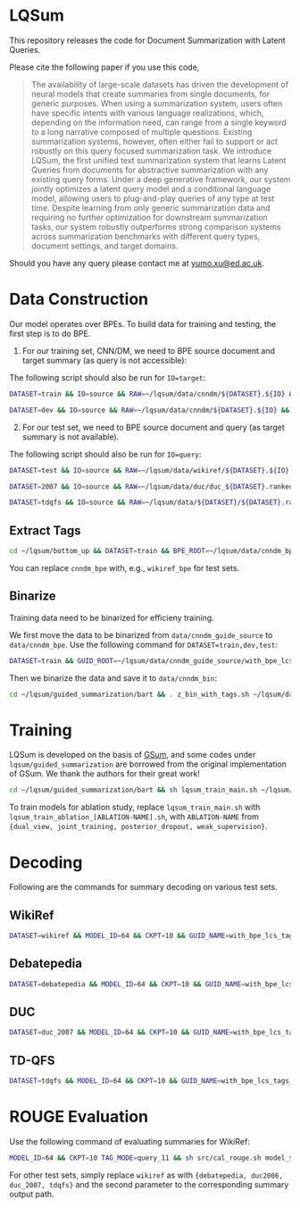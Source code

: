 # LQSum
This repository releases the code for  Document Summarization with Latent Queries.

Please cite the following paper if you use this code,

> The availability of large-scale datasets has driven the development of neural models that create summaries from single documents, for generic purposes. When using a summarization system, users often have specific intents with various language realizations, which, depending on the information need, can range from a single keyword to a long narrative composed of multiple questions. Existing summarization systems, however, often either fail to support or act robustly on this query focused summarization task. We introduce LQSum, the first unified text summarization system that learns Latent Queries from documents for abstractive summarization with any existing query forms. Under a deep generative framework, our system jointly optimizes a latent query model and a conditional language model, allowing users to plug-and-play queries of any type at test time. Despite learning from only generic summarization data and requiring no further optimization for downstream summarization tasks, our system robustly outperforms strong comparison systems across summarization benchmarks with different query types, document settings, and target domains.

Should you have any query please contact me at [yumo.xu@ed.ac.uk](mailto:mailto:yumo.xu@ed.ac.uk).


# Data Construction
Our model operates over BPEs. To build data for training and testing, the first step is to do BPE.
1. For our training set, CNN/DM, we need to BPE source document and target summary (as query is not accessible):

The following script should also be run for `IO=target`:

```bash
DATASET=train && IO=source && RAW=~/lqsum/data/cnndm/${DATASET}.${IO} && TGT=~/lqsum/data/cnndm_bpe/origin/${DATASET}.bpe.${IO} && cd ~/lqsum/guided_summarization/bart && . z_bpe.sh ${RAW} ${TGT}

DATASET=dev && IO=source && RAW=~/lqsum/data/cnndm/${DATASET}.${IO} && TGT=~/lqsum/data/cnndm_bpe/origin/${DATASET}.bpe.${IO} && cd ~/lqsum/guided_summarization/bart && . z_bpe.sh ${RAW} ${TGT}
```

2. For our test set, we need to BPE source document and query (as target summary is not available). 

The following script should also be run for `IO=query`:
```bash
DATASET=test && IO=source && RAW=~/lqsum/data/wikiref/${DATASET}.${IO} && TGT=~/lqsum/data/wikiref_bpe/origin/${DATASET}.bpe.${IO} && cd ~/lqsum/guided_summarization/bart && . z_bpe.sh ${RAW} ${TGT}

DATASET=2007 && IO=source && RAW=~/lqsum/data/duc/duc_${DATASET}.ranked.lines/duc_${DATASET}.${IO} && TGT=~/lqsum/data/duc_bpe/origin/duc_${DATASET}.bpe.${IO} && cd ~/lqsum/guided_summarization/bart && . z_bpe.sh ${RAW} ${TGT}

DATASET=tdqfs && IO=source && RAW=~/lqsum/data/${DATASET}/${DATASET}.ranked.lines/${DATASET}.${IO} && TGT=~/lqsum/data/${DATASET}_bpe/qe/${DATASET}.bpe.source && cd ~/lqsum/guided_summarization/bart && . z_bpe.sh ${RAW} ${TGT}
```

## Extract Tags
```bash
cd ~/lqsum/bottom_up && DATASET=train && BPE_ROOT=~/lqsum/data/cnndm_bpe/origin && GUID=${BPE_ROOT}/${DATASET}.bpe.source && TGT=${BPE_ROOT}/${DATASET}.bpe.target && OUTPUT=~/lqsum/data/cnndm_guide_source/with_bpe_lcs_tags/${DATASET}.source.bu && python preprocess_copy_bpe.py -src $GUID -tgt $TGT -output $OUTPUT
```
You can replace `cnndm_bpe` with, e.g., `wikiref_bpe` for test sets.

## Binarize 
Training data need to be binarized for efficieny training. 

We first move the data to be binarized from `data/cnndm_guide_source` to `data/cnndm_bpe`. Use the following command for `DATASET=train,dev,test`:

```bash
DATASET=train && GUID_ROOT=~/lqsum/data/cnndm_guide_source/with_bpe_lcs_tags/${DATASET}.source.bu && BPE_ROOT=~/lqsum/data/cnndm_bpe/source_guidance_with_bpe_lcs_tags && cp ${GUID_ROOT}/${DATASET}.source.bu.src ${BPE_ROOT}/${DATASET}.bpe.z && cp ${GUID_ROOT}/${DATASET}.source.bu.tgt ${BPE_ROOT}/${DATASET}.bpe.tag
```

Then we binarize the data and save it to `data/cnndm_bin`:
```bash
cd ~/lqsum/guided_summarization/bart && . z_bin_with_tags.sh ~/lqsum/data/cnndm_bpe/source_guidance_with_bpe_lcs_tags ~/lqsum/data/cnndm_bin/source_guidance_with_bpe_lcs_tags
```

# Training
LQSum is developed on the basis of [GSum](https://github.com/neulab/guided_summarization), and some codes under `lqsum/guided_summarization` are borrowed from the original implementation of GSum. We thank the authors for their great work!

```bash
cd ~/lqsum/guided_summarization/bart && sh lqsum_train_main.sh ~/lqsum/data/cnndm_bin/source_guidance_with_bpe_lcs_tags ~/lqsum/model_[MODEL-ID]/
```
To train models for ablation study, replace `lqsum_train_main.sh` with `lqsum_train_ablation_[ABLATION-NAME].sh`, with `ABLATION-NAME` from `{dual_view, joint_training, posterior_dropout, weak_supervision}`.

# Decoding
Following are the commands for summary decoding on various test sets. 

## WikiRef
```bash
DATASET=wikiref && MODEL_ID=64 && CKPT=10 && GUID_NAME=with_bpe_lcs_tags && TAG_MODE=query_11 && MODEL_DIR=~/lqsum/model/model_${MODEL_ID}-bpeTags && MODEL_NAME=checkpoint${CKPT}.pt && BART_OUT_NAME=model_${MODEL_ID}_${CKPT}-bpeTags-wikiref_test-source-${GUID_NAME}.${TAG_MODE}.min35max90 && SRC=~/lqsum/data/${DATASET}/test.source && GUIDANCE=~/lqsum/data/${DATASET}_prior/${GUID_NAME}/test.source.bu/test.source.bu.txt && RESULT_PATH=~/lqsum/bart_out/${BART_OUT_NAME} && DATA_BIN=~/lqsum/data/cnndm_bin/source_guidance_with_bpe_lcs_tags && CUDA_VISIBLE_DEVICES=0,1 . z_test_with_query_tags.sh $SRC $GUIDANCE $RESULT_PATH $MODEL_DIR $MODEL_NAME $DATA_BIN $TAG_MODE
```

## Debatepedia
```bash
DATASET=debatepedia && MODEL_ID=64 && CKPT=10 && GUID_NAME=with_bpe_lcs_tags && TAG_MODE=query_11 && MODEL_DIR=~/lqsum/model/model_${MODEL_ID}-bpeTags && MODEL_NAME=checkpoint${CKPT}.pt && BART_OUT_NAME=model_${MODEL_ID}_${CKPT}-bpeTags-${DATASET}_test-source-${GUID_NAME}.${TAG_MODE}.min5max25 && SRC=~/lqsum/data/${DATASET}/test.source && GUIDANCE=~/lqsum/data/${DATASET}_prior/${GUID_NAME}/test.source.bu/test.source.bu.txt && RESULT_PATH=~/lqsum/bart_out/${BART_OUT_NAME} && DATA_BIN=~/lqsum/data/cnndm_bin/source_guidance_with_bpe_lcs_tags && CUDA_VISIBLE_DEVICES=0,1 . z_test_with_query_tags.sh $SRC $GUIDANCE $RESULT_PATH $MODEL_DIR $MODEL_NAME $DATA_BIN $TAG_MODE
```

## DUC
```bash
DATASET=duc_2007 && MODEL_ID=64 && CKPT=10 && GUID_NAME=with_bpe_lcs_tags_marge && TAG_MODE=query_11 && MIN_MAX=min300max400 && MODEL_DIR=~/lqsum/model/model_${MODEL_ID}-bpeTags && MODEL_NAME=checkpoint${CKPT}.pt && BART_OUT_NAME=model_${MODEL_ID}_${CKPT}-bpeTags-${DATASET}-source-${GUID_NAME}.${TAG_MODE}.${MIN_MAX} && SRC=~/lqsum/data/duc/${DATASET}.marge.lines/${DATASET}.source && GUIDANCE=~/lqsum/data/duc_prior/${GUID_NAME}/${DATASET}.source.bu/${DATASET}.source.bu.txt && RESULT_PATH=~/lqsum/bart_out/${BART_OUT_NAME} && DATA_BIN=~/lqsum/data/cnndm_bin/source_guidance_with_bpe_lcs_tags && CUDA_VISIBLE_DEVICES=0,1 . z_test_with_query_tags.sh $SRC $GUIDANCE $RESULT_PATH $MODEL_DIR $MODEL_NAME $DATA_BIN $TAG_MODE
```
## TD-QFS
```bash
DATASET=tdqfs && MODEL_ID=64 && CKPT=10 && GUID_NAME=with_bpe_lcs_tags_and_qe_3 && TAG_MODE=query_11 && MIN_MAX=min10max60 && MODEL_DIR=~/lqsum/model/model_${MODEL_ID}-bpeTags && MODEL_NAME=checkpoint${CKPT}.pt && BART_OUT_NAME=model_${MODEL_ID}_${CKPT}-bpeTags-${DATASET}-source-${GUID_NAME}.${TAG_MODE}.${MIN_MAX} && SRC=~/lqsum/data/tdqfs/${DATASET}.ranked.lines/${DATASET}.source && GUIDANCE=~/lqsum/data/${DATASET}_prior/${GUID_NAME}/${DATASET}.source.bu/${DATASET}.source.bu.txt && RESULT_PATH=~/lqsum/bart_out/${BART_OUT_NAME} && DATA_BIN=~/lqsum/data/cnndm_bin/source_guidance_with_bpe_lcs_tags && CUDA_VISIBLE_DEVICES=0,1 . z_test_with_query_tags.sh $SRC $GUIDANCE $RESULT_PATH $MODEL_DIR $MODEL_NAME $DATA_BIN $TAG_MODE
```

# ROUGE Evaluation
Use the following command of evaluating summaries for WikiRef:

```bash
MODEL_ID=64 && CKPT=10 TAG_MODE=query_11 && sh src/cal_rouge.sh model_${MODEL_ID}_${CKPT}-bpeTags-wikiref_test-source-with_bpe_lcs_tags.${TAG_MODE}.min35max90 wikiref
```

For other test sets, simply replace `wikiref` as with `{debatepedia, duc2006, duc_2007, tdqfs}` and the second parameter to the corresponding summary output path.